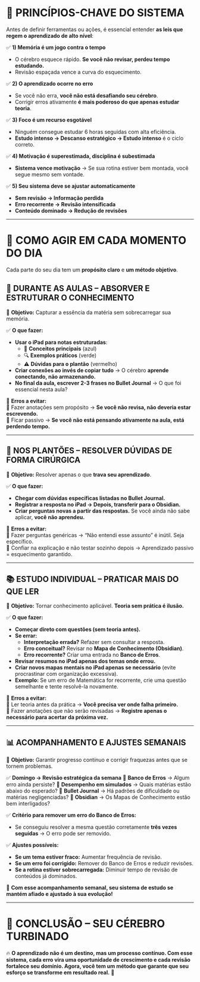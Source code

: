 # **🧠 PRINCÍPIOS-CHAVE DO SISTEMA**

Antes de definir ferramentas ou ações, é essencial entender **as leis que regem o aprendizado de alto nível**:

✅ **1) Memória é um jogo contra o tempo**

- O cérebro esquece rápido. **Se você não revisar, perdeu tempo estudando.**
- Revisão espaçada vence a curva do esquecimento.

✅ **2) O aprendizado ocorre no erro**

- Se você não erra, **você não está desafiando seu cérebro**.
- Corrigir erros ativamente **é mais poderoso do que apenas estudar teoria**.

✅ **3) Foco é um recurso esgotável**

- Ninguém consegue estudar 6 horas seguidas com alta eficiência.
- **Estudo intenso → Descanso estratégico → Estudo intenso** é o ciclo correto.

✅ **4) Motivação é superestimada, disciplina é subestimada**

- **Sistema vence motivação** → Se sua rotina estiver bem montada, você segue mesmo sem vontade.

✅ **5) Seu sistema deve se ajustar automaticamente**

- **Sem revisão → Informação perdida**
- **Erro recorrente → Revisão intensificada**
- **Conteúdo dominado → Redução de revisões**

---

# **📌 COMO AGIR EM CADA MOMENTO DO DIA**

Cada parte do seu dia tem um **propósito claro** e **um método objetivo**.

## **📖 DURANTE AS AULAS – ABSORVER E ESTRUTURAR O CONHECIMENTO**

🎯 **Objetivo:** Capturar a essência da matéria sem sobrecarregar sua memória.

✅ **O que fazer:**

- **Usar o iPad para notas estruturadas**:
    - 📌 **Conceitos principais** (azul)
    - 🔍 **Exemplos práticos** (verde)
    - ⚠️ **Dúvidas para o plantão** (vermelho)
- **Criar conexões ao invés de copiar tudo** → O cérebro **aprende conectando, não armazenando.**
- **No final da aula, escrever 2-3 frases no Bullet Journal** → O que foi essencial nesta aula?

🚨 **Erros a evitar:**  
🚫 Fazer anotações sem propósito → **Se você não revisa, não deveria estar escrevendo.**  
🚫 Ficar passivo → **Se você não está pensando ativamente na aula, está perdendo tempo.**

---

## **🔎 NOS PLANTÕES – RESOLVER DÚVIDAS DE FORMA CIRÚRGICA**

🎯 **Objetivo:** Resolver apenas o que **trava seu aprendizado**.

✅ **O que fazer:**

- **Chegar com dúvidas específicas listadas no Bullet Journal.**
- **Registrar a resposta no iPad → Depois, transferir para o Obsidian.**
- **Criar perguntas novas a partir das respostas.** Se você ainda não sabe aplicar, **você não aprendeu.**

🚨 **Erros a evitar:**  
🚫 Fazer perguntas genéricas → “Não entendi esse assunto” é inútil. Seja específico.  
🚫 Confiar na explicação e não testar sozinho depois → Aprendizado passivo = esquecimento garantido.

---

## **📚 ESTUDO INDIVIDUAL – PRATICAR MAIS DO QUE LER**

🎯 **Objetivo:** Tornar conhecimento aplicável. **Teoria sem prática é ilusão.**

✅ **O que fazer:**

- **Começar direto com questões (sem teoria antes).**
- **Se errar:**
    - **Interpretação errada?** Refazer sem consultar a resposta.
    - **Erro conceitual?** Revisar no **Mapa de Conhecimento (Obsidian)**.
    - **Erro recorrente?** Criar uma entrada no **Banco de Erros**.
- **Revisar resumos no iPad apenas dos temas onde errou.**
- **Criar novos mapas mentais no iPad apenas se necessário** (evite procrastinar com organização excessiva).
- **Exemplo:** Se um erro de Matemática for recorrente, crie uma questão semelhante e tente resolvê-la novamente.

🚨 **Erros a evitar:**  
🚫 Ler teoria antes da prática → **Você precisa ver onde falha primeiro.**  
🚫 Fazer anotações que não serão revisadas → **Registre apenas o necessário para acertar da próxima vez.**

---

## **📊 ACOMPANHAMENTO E AJUSTES SEMANAIS**

🎯 **Objetivo:** Garantir progresso contínuo e corrigir fraquezas antes que se tornem problemas.

✅ **Domingo → Revisão estratégica da semana** 🔹 **Banco de Erros** → Algum erro ainda persiste? 🔹 **Desempenho em simulados** → Quais matérias estão abaixo do esperado? 🔹 **Bullet Journal** → Há padrões de dificuldade ou matérias negligenciadas? 🔹 **Obsidian** → Os Mapas de Conhecimento estão bem interligados?

✅ **Critério para remover um erro do Banco de Erros:**

- Se conseguiu resolver a mesma questão corretamente **três vezes seguidas** → O erro pode ser removido.

✅ **Ajustes possíveis:**

- **Se um tema estiver fraco:** Aumentar frequência de revisão.
- **Se um erro foi corrigido:** Remover do Banco de Erros e reduzir revisões.
- **Se a rotina estiver sobrecarregada:** Diminuir tempo de revisão de conteúdos já dominados.

🚀 **Com esse acompanhamento semanal, seu sistema de estudo se mantém afiado e ajustado à sua evolução!**

---

# **🚀 CONCLUSÃO – SEU CÉREBRO TURBINADO**

🔥 **O aprendizado não é um destino, mas um processo contínuo. Com esse sistema, cada erro vira uma oportunidade de crescimento e cada revisão fortalece seu domínio. Agora, você tem um método que garante que seu esforço se transforme em resultado real.** 🚀